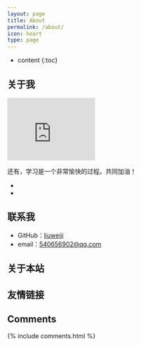 ```yaml
---
layout: page
title: About
permalink: /about/
icon: heart
type: page
---
```


* content
{:toc}

## 关于我

<iframe src="https://githubbadge.appspot.com/liuweiji?s=1" style="border: 0;height: 142px;width: 200px;overflow: hidden;" frameBorder="0"></iframe>



还有，学习是一个非常愉快的过程。共同加油！

* 
* 

## 联系我

* GitHub：[liuweiji](https://github.com/liuweiji)
* email：540656902@qq.com


## 关于本站



## 友情链接


## Comments

{% include comments.html %}
